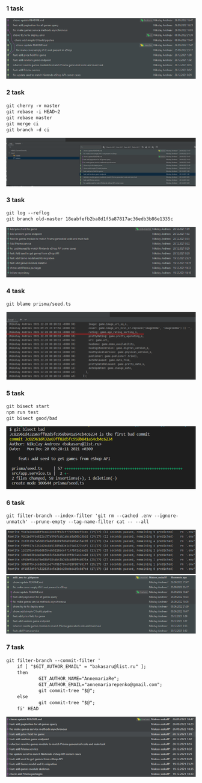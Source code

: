 ### 1 task
![img.png](img/1.png)

### 2 task
```
git cherry -v master 
git rebase -i HEAD~2
git rebase master
git merge ci
git branch -d ci
```
![img.png](img/2.png)

### 3 task
```
git log --reflog
git branch old-master 18eabfefb2ba8d1f5a87817ac36edb3b86e1335c
```
![img.png](img/3.png)

### 4 task
```
git blame prisma/seed.ts
```
![img.png](img/4.png)

### 5 task
```
git bisect start
npm run test
git bisect good/bad
```
![img.png](img/5.png)

### 6 task
```
git filter-branch --index-filter 'git rm --cached .env --ignore-unmatch' --prune-empty --tag-name-filter cat -- --all
```
![img.png](img/6_1.png)
![img.png](img/6_2.png)

### 7 task
```
git filter-branch --commit-filter '
    if [ "$GIT_AUTHOR_EMAIL" = "bakasaru@list.ru" ];
    then
            GIT_AUTHOR_NAME="AnnemariaRe";
            GIT_AUTHOR_EMAIL="annemariarepenko@gmail.com";
            git commit-tree "$@";
    else
            git commit-tree "$@";
    fi' HEAD
```
![img.png](img/7.png)